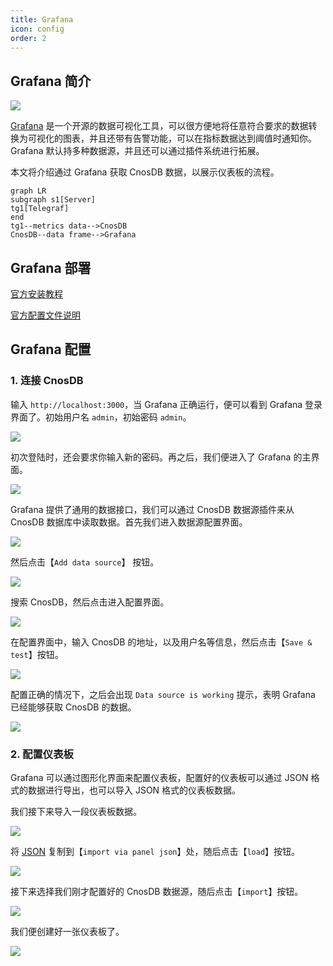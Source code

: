 ```yaml
---
title: Grafana
icon: config
order: 2
---
```


## Grafana 简介

![](../source/_static/img/grafana_overview.webp)

[Grafana](https://github.com/grafana/grafana) 是一个开源的数据可视化工具，可以很方便地将任意符合要求的数据转换为可视化的图表，并且还带有告警功能，可以在指标数据达到阈值时通知你。Grafana 默认持多种数据源，并且还可以通过插件系统进行拓展。

本文将介绍通过 Grafana 获取 CnosDB 数据，以展示仪表板的流程。

```mermaid
graph LR
subgraph s1[Server]
tg1[Telegraf]
end
tg1--metrics data-->CnosDB
CnosDB--data frame-->Grafana
```

## Grafana 部署

[官方安装教程](https://grafana.com/docs/grafana/latest/setup-grafana/installation/)

[官方配置文件说明](https://grafana.com/docs/grafana/latest/setup-grafana/configure-grafana/)

## Grafana 配置

### 1. 连接 CnosDB

输入 `http://localhost:3000`，当 Grafana 正确运行，便可以看到 Grafana 登录界面了。初始用户名 `admin`，初始密码 `admin`。

![](../source/_static/img/grafana_login_page.png)

初次登陆时，还会要求你输入新的密码。再之后，我们便进入了 Grafana 的主界面。

![](../source/_static/img/grafana_main_page_1.png)

Grafana 提供了通用的数据接口，我们可以通过 CnosDB 数据源插件来从 CnosDB 数据库中读取数据。首先我们进入数据源配置界面。

![](../source/_static/img/grafana_main_page_2.png)

然后点击【`Add data source`】 按钮。

![](../source/_static/img/grafana_setting_add_data_source_button.png)

搜索 CnosDB，然后点击进入配置界面。

![](../source/_static/img/grafana_setting_add_data_source_1.png)

在配置界面中，输入 CnosDB 的地址，以及用户名等信息，然后点击【`Save & test`】按钮。

![](../source/_static/img/grafana_setting_add_data_source_2.png)

配置正确的情况下，之后会出现 `Data source is working` 提示，表明 Grafana 已经能够获取 CnosDB 的数据。

![](../source/_static/img/grafana_setting_add_data_source_3.png)

### 2. 配置仪表板

Grafana 可以通过图形化界面来配置仪表板，配置好的仪表板可以通过 JSON 格式的数据进行导出，也可以导入 JSON 格式的仪表板数据。

我们接下来导入一段仪表板数据。

![](../source/_static/img/grafana_main_page_3.png)

将 [JSON](https://github.com/cnosdb/docs/blob/main/asseets/grafana_dashboard.json) 复制到【`import via panel json`】处，随后点击【`load`】按钮。

![](../source/_static/img/grafana_import_dashboard_1.png)

接下来选择我们刚才配置好的 CnosDB 数据源，随后点击【`import`】按钮。

![](../source/_static/img/grafana_import_dashboard_2.png)

我们便创建好一张仪表板了。

![](../source/_static/img/grafana_dashboard_1.png)
